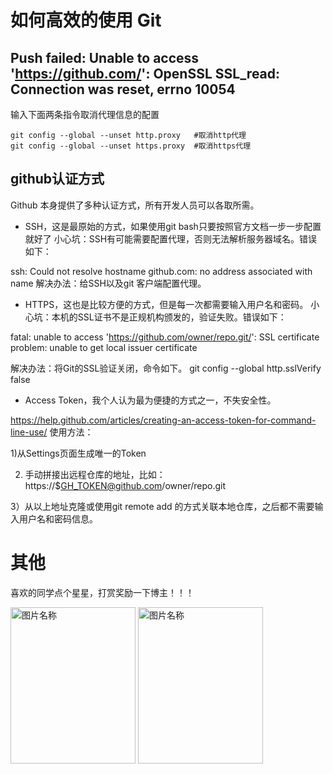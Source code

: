 
# 如何高效的使用 Git

## Push failed: Unable to access 'https://github.com/': OpenSSL SSL_read: Connection was reset, errno 10054
输入下面两条指令取消代理信息的配置
```
git config --global --unset http.proxy   #取消http代理
git config --global --unset https.proxy  #取消https代理
```

## github认证方式
Github 本身提供了多种认证方式，所有开发人员可以各取所需。

* SSH，这是最原始的方式，如果使用git bash只要按照官方文档一步一步配置就好了
小心坑：SSH有可能需要配置代理，否则无法解析服务器域名。错误如下：

ssh: Could not resolve hostname github.com: no address associated with name
解决办法：给SSH以及git 客户端配置代理。

* HTTPS，这也是比较方便的方式，但是每一次都需要输入用户名和密码。
小心坑：本机的SSL证书不是正规机构颁发的，验证失败。错误如下：

fatal: unable to access 'https://github.com/owner/repo.git/': SSL certificate problem: unable to get local issuer certificate

解决办法：将Git的SSL验证关闭，命令如下。
 git config --global http.sslVerify false
 
* Access Token，我个人认为最为便捷的方式之一，不失安全性。

https://help.github.com/articles/creating-an-access-token-for-command-line-use/
使用方法：

1)从Settings页面生成唯一的Token

2) 手动拼接出远程仓库的地址，比如：https://$GH_TOKEN@github.com/owner/repo.git

3）从以上地址克隆或使用git remote add 的方式关联本地仓库，之后都不需要输入用户名和密码信息。

# 其他
喜欢的同学点个星星，打赏奖励一下博主！！！

 <img src="https://img-blog.csdnimg.cn/20210414173956371.jpg?x-oss-process=image/watermark,type_ZmFuZ3poZW5naGVpdGk,shadow_10,text_aHR0cHM6Ly9ibG9nLmNzZG4ubmV0L2tlMzY5MDkzNDU3,size_16,color_FFFFFF,t_70" width = "200" height = "250" alt="图片名称" align=center />
 <img src="https://img-blog.csdnimg.cn/20210414174007800.jpg?x-oss-process=image/watermark,type_ZmFuZ3poZW5naGVpdGk,shadow_10,text_aHR0cHM6Ly9ibG9nLmNzZG4ubmV0L2tlMzY5MDkzNDU3,size_16,color_FFFFFF,t_70" width = "200" height = "250" alt="图片名称" align=center />
 